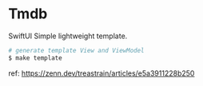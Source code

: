 # Tmdb

SwiftUI Simple lightweight template.


```sh
# generate template View and ViewModel
$ make template
```

ref: https://zenn.dev/treastrain/articles/e5a3911228b250
